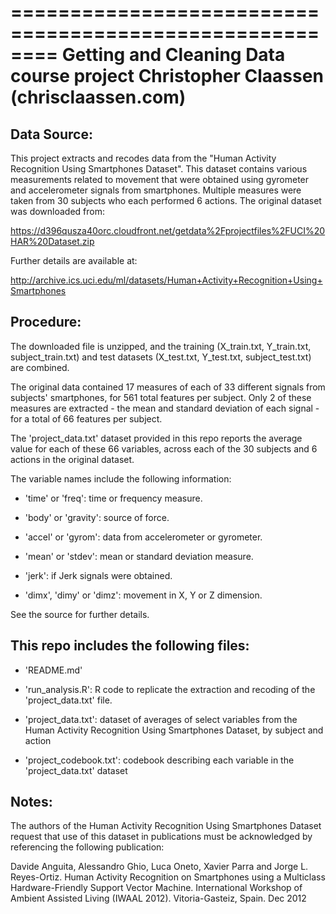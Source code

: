 ========================================================
Getting and Cleaning Data course project
Christopher Claassen (chrisclaassen.com)
========================================================


Data Source:
------------

This project extracts and recodes data from the "Human Activity Recognition Using Smartphones Dataset". This dataset contains various measurements related to movement that were obtained using gyrometer and accelerometer signals from smartphones. Multiple measures were taken from 30 subjects who each performed 6 actions. The original dataset was downloaded from: 

https://d396qusza40orc.cloudfront.net/getdata%2Fprojectfiles%2FUCI%20HAR%20Dataset.zip 

Further details are available at:

http://archive.ics.uci.edu/ml/datasets/Human+Activity+Recognition+Using+Smartphones 


Procedure:
----------

The downloaded file is unzipped, and the training (X_train.txt, Y_train.txt, subject_train.txt) and test datasets (X_test.txt, Y_test.txt, subject_test.txt) are combined. 

The original data contained 17 measures of each of 33 different signals from subjects' smartphones, for 561 total features per subject. Only 2 of these measures are extracted - the mean and standard deviation of each signal - for a total of 66 features per subject. 

The 'project_data.txt' dataset provided in this repo reports the average value for each of these 66 variables, across each of the 30 subjects and 6 actions in the original dataset.

The variable names include the following information:

- 'time' or 'freq': time or frequency measure.

- 'body' or 'gravity': source of force.

- 'accel' or 'gyrom': data from accelerometer or gyrometer.

- 'mean' or 'stdev': mean or standard deviation measure.

- 'jerk': if Jerk signals were obtained.

- 'dimx', 'dimy' or 'dimz': movement in X, Y or Z dimension.

See the source for further details.


This repo includes the following files:
---------------------------------------

- 'README.md'

- 'run_analysis.R': R code to replicate the extraction and recoding of the 'project_data.txt' file.

- 'project_data.txt': dataset of averages of select variables from the Human Activity Recognition Using Smartphones Dataset, by subject and action

- 'project_codebook.txt': codebook describing each variable in the 'project_data.txt' dataset


Notes:
------
The authors of the Human Activity Recognition Using Smartphones Dataset request that use of this dataset in publications must be acknowledged by referencing the following publication:

Davide Anguita, Alessandro Ghio, Luca Oneto, Xavier Parra and Jorge L. Reyes-Ortiz. Human Activity Recognition on Smartphones using a Multiclass Hardware-Friendly Support Vector Machine. International Workshop of Ambient Assisted Living (IWAAL 2012). Vitoria-Gasteiz, Spain. Dec 2012


